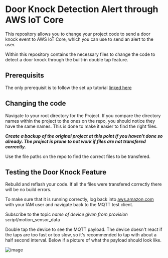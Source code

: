 # Door Knock Detection Alert through AWS IoT Core

This repository allows you to change your project code to send a door knock event to AWS IoT Core, which you can use to send an alert to the user.

Within this repository contains the necessary files to change the code to detect a door knock through the built-in double tap feature.

## Prerequisits

The only prerequisit is to follow the set up tutorial [linked here](https://github.com/FreeRTOS/iot-reference-stm32u5)

## Changing the code

Navigate to your root directory for the Project. If you compare the directory names within the project to the ones on the repo, you should notice they have the same names. This is done to make it easier to find the right files.

***Create a backup of the original project at this point if you haven't done so already. The project is prone to not work if files are not transfered correctly.***

Use the file paths on the repo to find the correct files to be transfered.

## Testing the Door Knock Feature

Rebuild and reflash your code. If all the files were transfered correctly there will be no build errors.

To make sure that it is running correctly, log back into [aws.amazon.com](aws.amazon.com) with your IAM user and navigate back to the MQTT test client.

Subscribe to the topic *name of device given from provision script*/motion_sensor_data

Double tap the device to see the MQTT payload. The device doesn't react if the taps are too fast or too slow, so it's recommended to tap with about a half second interval. Below if a picture of what the payload should look like.

![image](https://user-images.githubusercontent.com/59811685/183277917-240e6c6b-5324-4f96-bc76-609c46a89193.png)
